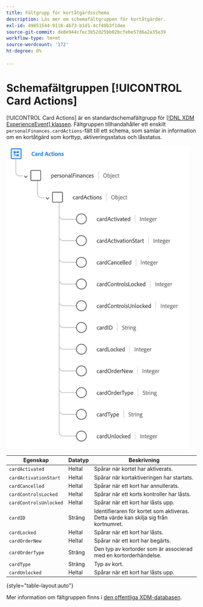 ```yaml
---
title: Fältgrupp för kortåtgärdsschema
description: Läs mer om schemafältgruppen för kortåtgärder.
exl-id: 49851544-9118-4b73-b1d1-4cf49b3f1dee
source-git-commit: de8e944cfec3b52d25bb02bcfebe57d6a2a35e39
workflow-type: tm+mt
source-wordcount: '172'
ht-degree: 0%

---
```


# Schemafältgruppen [!UICONTROL Card Actions]

[!UICONTROL Card Actions] är en standardschemafältgrupp för [[!DNL XDM ExperienceEvent] klassen](../../classes/experienceevent.md). Fältgruppen tillhandahåller ett enskilt `personalFinances.cardActions`-fält till ett schema, som samlar in information om en kortåtgärd som korttyp, aktiveringsstatus och låsstatus.

![](../../images/field-groups/card-actions.png)

| Egenskap | Datatyp | Beskrivning |
| --- | --- | --- |
| `cardActivated` | Heltal | Spårar när kortet har aktiverats. |
| `cardActivationStart` | Heltal | Spårar när kortaktiveringen har startats. |
| `cardCancelled` | Heltal | Spårar när ett kort har annullerats. |
| `cardControlsLocked` | Heltal | Spårar när ett korts kontroller har låsts. |
| `cardControlsUnlocked` | Heltal | Spårar när ett kort har låsts upp. |
| `cardID` | Sträng | Identifieraren för kortet som aktiveras. Detta värde kan skilja sig från kortnumret. |
| `cardLocked` | Heltal | Spårar när ett kort har låsts. |
| `cardOrderNew` | Heltal | Spårar när ett kort har begärts. |
| `cardOrderType` | Sträng | Den typ av kortorder som är associerad med en kortorderhändelse. |
| `cardType` | Sträng | Typ av kort. |
| `cardUnlocked` | Heltal | Spårar när ett kort har låsts upp. |

{style="table-layout:auto"}

Mer information om fältgruppen finns i [den offentliga XDM-databasen](https://github.com/adobe/xdm/blob/master/docs/reference/fieldgroups/experience-event/experienceevent-card-actions.schema.json).
